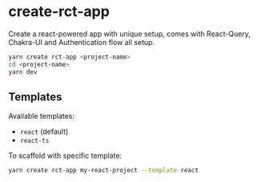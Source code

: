 # create-rct-app

Create a react-powered app with unique setup, comes with React-Query, Chakra-UI and Authentication flow all setup.

```bash
yarn create rct-app <project-name>
cd <project-name>
yarn dev
```

## Templates

Available templates:

- `react` (default)
- `react-ts`

To scaffold with specific template:

```bash
yarn create rct-app my-react-project --template react
```
